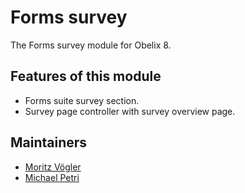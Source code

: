 Forms survey
=========

The Forms survey module for Obelix 8.

Features of this module
-----------

* Forms suite survey section.
* Survey page controller with survey overview page.

Maintainers
-----------

* [Moritz Vögler](mailto:mvoegler@artus.com)
* [Michael Petri](mailto:mpetri@artus.com)
